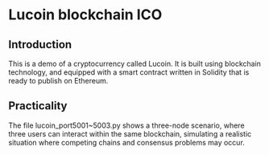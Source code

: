 # Lucoin blockchain ICO

## Introduction

This is a demo of a cryptocurrency called Lucoin. It is built using blockchain technology, and equipped with a smart contract written in Solidity that is ready to publish on Ethereum.

## Practicality

The file lucoin_port5001~5003.py shows a three-node scenario, where three users can interact within the same blockchain, simulating a realistic situation where competing chains and consensus problems may occur.

